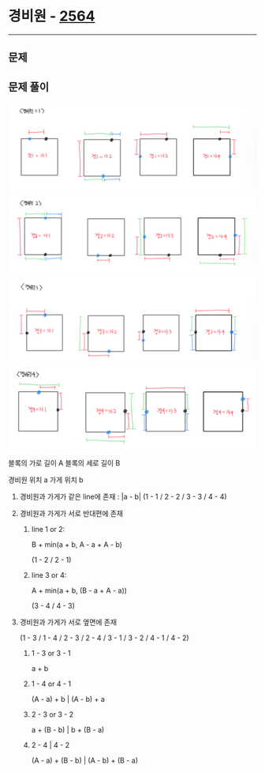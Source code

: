 경비원 - [2564](https://www.acmicpc.net/problem/2564)
===
---


문제
---


문제 풀이
---
![Alt text](Excep1.jpeg)
![Alt text](Excep2.jpeg)
![Alt text](Excep3.jpeg)
![Alt text](Excep4.jpeg)

블록의 가로 길이 A
블록의 세로 길이 B

경비원 위치 a
가게 위치 b

1. 경비원과 가게가 같은 line에 존재 : |a - b|
   (1 - 1 / 2 - 2 / 3 - 3 / 4 - 4)

2. 경비원과 가게가 서로 반대편에 존재
   1) line 1 or 2:
   
      B + min(a + b, A - a + A - b)
   
      (1 - 2 / 2 - 1)
   
   2) line 3 or 4:
   
      A + min(a + b, (B - a + A - a))
   
      (3 - 4 / 4 - 3)
   
3. 경비원과 가게가 서로 옆면에 존재

   (1 - 3 / 1 - 4 / 2 - 3 / 2 - 4 / 3 - 1 / 3 - 2 / 4 - 1 / 4 - 2)

    1) 1 - 3  or 3 - 1
   
       a + b
   
    2) 1 - 4 or 4 - 1
   
       (A - a) + b | (A - b) + a
   
    3) 2 - 3 or 3 - 2
   
       a + (B - b) | b + (B - a)
   
    4) 2 - 4 | 4 - 2
   
       (A - a) + (B - b) | (A - b) + (B - a)